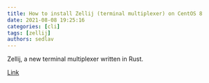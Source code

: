 ```yaml
---
title: How to install Zellij (terminal multiplexer) on CentOS 8
date: 2021-08-08 19:25:16
categories: [cli]
tags: [zellij]
authors: sedlav
---
```


Zellij, a new terminal multiplexer written in Rust.

[Link](https://unixcop.com/how-to-install-zellij-terminal-multiplexer-on-centos-8/)
